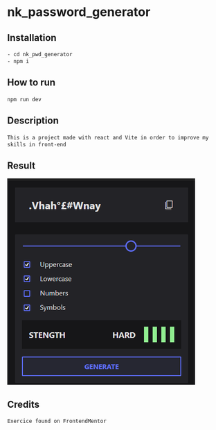 # nk_password_generator

## Installation 

    - cd nk_pwd_generator
    - npm i 

## How to run 

    npm run dev


## Description

    This is a project made with react and Vite in order to improve my skills in front-end
    
## Result

![alt_text](./nk_pwd_generator/src/assets/render.png)

## Credits

    Exercice found on FrontendMentor
